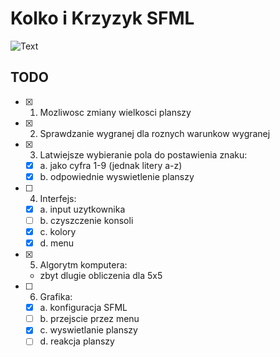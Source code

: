 # Kolko i Krzyzyk SFML

![Text](https://puu.sh/DwIlL/770094aef1.png "Game Screen")

## TODO
- [x] 1. Mozliwosc zmiany wielkosci planszy

- [x] 2. Sprawdzanie wygranej dla roznych warunkow wygranej

- [x] 3. Latwiejsze wybieranie pola do postawienia znaku:
	- [x] a. jako cyfra 1-9 (jednak litery a-z)
	- [x] b. odpowiednie wyswietlenie planszy
	
- [ ] 4. Interfejs:
    - [x] a. input uzytkownika
    - [ ] b. czyszczenie konsoli
	- [x] c. kolory
	- [x] d. menu
	
- [x] 5. Algorytm komputera:
	- zbyt dlugie obliczenia dla 5x5

- [ ] 6. Grafika:
	- [x] a. konfiguracja SFML
    - [ ] b. przejscie przez menu
    - [x] c. wyswietlanie planszy
    - [ ] d. reakcja planszy
